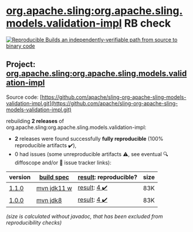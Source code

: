 [org.apache.sling:org.apache.sling.models.validation-impl](https://central.sonatype.com/artifact/org.apache.sling/org.apache.sling.models.validation-impl/versions) RB check
=======

[![Reproducible Builds](https://reproducible-builds.org/images/logos/rb.svg) an independently-verifiable path from source to binary code](https://reproducible-builds.org/)

## Project: [org.apache.sling:org.apache.sling.models.validation-impl](https://central.sonatype.com/artifact/org.apache.sling/org.apache.sling.models.validation-impl/versions)

Source code: [https://github.com/apache/sling-org-apache-sling-models-validation-impl.git](https://github.com/apache/sling-org-apache-sling-models-validation-impl.git)

rebuilding **2 releases** of org.apache.sling:org.apache.sling.models.validation-impl:
- **2** releases were found successfully **fully reproducible** (100% reproducible artifacts :heavy_check_mark:),
- 0 had issues (some unreproducible artifacts :warning:, see eventual :mag: diffoscope and/or :memo: issue tracker links):

| version | [build spec](/BUILDSPEC.md) | [result](https://reproducible-builds.org/docs/jvm/): reproducible? | size |
| -- | --------- | ------ | -- |
| [1.1.0](https://search.maven.org/artifact/org.apache.sling/org.apache.sling.models.validation-impl/1.1.0/pom) | [mvn jdk11 w](org.apache.sling.models.validation-impl-1.1.0.buildspec) | [result](org.apache.sling.models.validation-impl-1.1.0.buildinfo): [4 :heavy_check_mark: ](org.apache.sling.models.validation-impl-1.1.0.buildcompare) | 83K |
| [1.0.0](https://search.maven.org/artifact/org.apache.sling/org.apache.sling.models.validation-impl/1.0.0/pom) | [mvn jdk8](org.apache.sling.models.validation-impl-1.0.0.buildspec) | [result](org.apache.sling.models.validation-impl-1.0.0.buildinfo): [4 :heavy_check_mark: ](org.apache.sling.models.validation-impl-1.0.0.buildcompare) | 83K |

<i>(size is calculated without javadoc, that has been excluded from reproducibility checks)</i>
